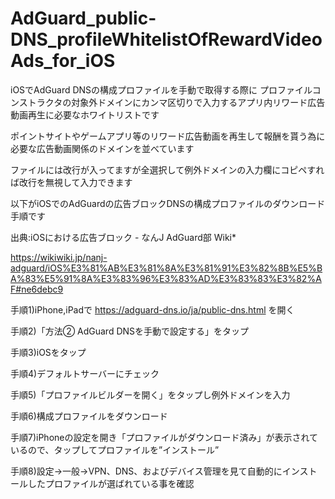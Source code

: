 # AdGuard_public-DNS_profileWhitelistOfRewardVideoAds_for_iOS
iOSでAdGuard DNSの構成プロファイルを手動で取得する際に
プロファイルコンストラクタの対象外ドメインにカンマ区切りで入力するアプリ内リワード広告動画再生に必要なホワイトリストです

ポイントサイトやゲームアプリ等のリワード広告動画を再生して報酬を貰う為に必要な広告動画関係のドメインを並べています

ファイルには改行が入ってますが全選択して例外ドメインの入力欄にコピペすれば改行を無視して入力できます

以下がiOSでのAdGuardの広告ブロックDNSの構成プロファイルのダウンロード手順です

出典:iOSにおける広告ブロック - なんJ AdGuard部 Wiki*

https://wikiwiki.jp/nanj-adguard/iOS%E3%81%AB%E3%81%8A%E3%81%91%E3%82%8B%E5%BA%83%E5%91%8A%E3%83%96%E3%83%AD%E3%83%83%E3%82%AF#ne6debc9

手順1)iPhone,iPadで https://adguard-dns.io/ja/public-dns.html を開く

手順2)「方法② AdGuard DNSを手動で設定する」をタップ

手順3)iOSをタップ

手順4)デフォルトサーバーにチェック

手順5)「プロファイルビルダーを開く」をタップし例外ドメインを入力

手順6)構成プロファイルをダウンロード

手順7)iPhoneの設定を開き「プロファイルがダウンロード済み」が表示されているので、タップしてプロファイルを”インストール”

手順8)設定→一般→VPN、DNS、およびデバイス管理を見て自動的にインストールしたプロファイルが選ばれている事を確認
